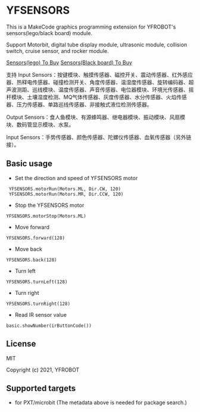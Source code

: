 # YFSENSORS
 This is a MakeCode graphics programming extension for YFROBOT's sensors(lego/black board) module.

Support Motorbit, digital tube display module, ultrasonic module, collision switch, cruise sensor, and rocker module. 

[Sensors(lego) To Buy](https://item.taobao.com/item.htm?id=636842099248)
[Sensors(Black board) To Buy](https://item.taobao.com/item.htm?id=36071919197)

支持 
Input Sensors：按键模块、触摸传感器、磁控开关、震动传感器、红外感应器、热释电传感器、碰撞检测开关、角度传感器、温湿度传感器、旋转编码器、超声波测距、巡线模块、温度传感器、声音传感器、电位器模块、环境光传感器、摇杆模块、土壤湿度检测、MQ气体传感器、灰度传感器、水分传感器、火焰传感器、压力传感器、单路巡线传感器、非接触式液位检测传感器。

Output Sensors：食人鱼模块、有源蜂鸣器、继电器模块、振动模块、风扇模块、数码管显示模块、水泵。

Input Sensors：手势传感器、颜色传感器、陀螺仪传感器、血氧传感器（另外链接）。

## Basic usage

* Set the direction and speed of YFSENSORS motor

```blocks
 YFSENSORS.motorRun(Motors.ML, Dir.CW, 120)
 YFSENSORS.motorRun(Motors.MR, Dir.CCW, 120)
```

* Stop the YFSENSORS motor 

```blocks
YFSENSORS.motorStop(Motors.ML)
```

* Move forward

```blocks
YFSENSORS.forward(128)
```

* Move back

```blocks
YFSENSORS.back(128)
```

* Turn left

```blocks
YFSENSORS.turnLeft(128)
```

* Turn right

```blocks
YFSENSORS.turnRight(128)
```

* Read IR sensor value

```blocks
basic.showNumber(irButtonCode())
```


## License

MIT

Copyright (c) 2021, YFROBOT  


## Supported targets

* for PXT/microbit
  (The metadata above is needed for package search.)